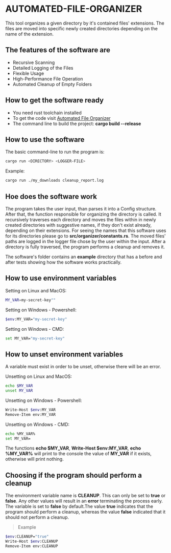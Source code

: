 # **AUTOMATED-FILE-ORGANIZER**

This tool organizes a given directory by it's contained files' extensions.
The files are moved into specific newly created directories depending on
the name of the extension.

## The features of the software are

- Recursive Scanning
- Detailed Logging of the Files
- Flexible Usage
- High-Performance File Operation
- Automated Cleanup of Empty Folders

## How to get the software ready

- You need rust toolchain installed
- To get the code visit [Automated File Organizer](https://github.com/Gabriel-Vlad/automated-file-organiser)
- The command line to build the project: **cargo build --release**

## How to use the software

The basic command-line to run the program is:

```bash
cargo run <DIRECTORY> <LOGGER-FILE>
```

Example:

```bash
cargo run ./my_downloads cleanup_report.log
```

## Hoe does the software work

The program takes the user input, than parses it into a Config structure. After that,
the function responsible for organizing the directory is called. It
recursively traverses each directory and moves the files within in newly
created directories with suggestive names, if they don't exist already, depending on their extensions.
For seeing the names that this software uses for its directories please go to **src/organizer/constants.rs**.
The moved files' paths are logged in the logger file chose by the user within the input.
After a directory is fully traversed, the program performs a cleanup and removes it.

The software's folder contains an **example** directory that has a before and after
tests showing how the software works practically.

## How to use environment variables

Setting on Linux and MacOS:

```bash
MY_VAR=my-secret-key""
```

Setting on Windows - Powershell:

```bash
$env:MY_VAR="my-secret-key"
```

Setting on Windows - CMD:

```bash
set MY_VAR="my-secret-key"
```

## How to unset environment variables

A variable must exist in order to be unset,
otherwise there will be an error.

Unsetting on Linux and MacOS:

```bash
echo $MY_VAR
unset MY_VAR
```

Unsetting on Windows - Powershell:

```bash
Write-Host $env:MY_VAR
Remove-Item env:MY_VAR
```

Unsetting on Windows - CMD:

```bash
echo %MY_VAR%
set MY_VAR=
```

The functions **echo $MY_VAR**, **Write-Host $env:MY_VAR**, **echo %MY_VAR%**
will print to the console the value of **MY_VAR** if it exists, otherwise
will print nothing.

## Choosing if the program should perform a cleanup

The environment variable name is **CLEANUP**. This can only be set to **true** or **false**.
Any other values will result in an **error** terminating the process early. The variable is
set to **false** by default.The value **true** indicates that the program should perform a
cleanup, whereas the value **false** indicated that it should not perform a cleanup.

> Example

```bash
$env:CLEANUP="true"
Write-Host $env:CLEANUP
Remove-Item env:CLEANUP
```
